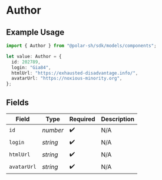 # Author

## Example Usage

```typescript
import { Author } from "@polar-sh/sdk/models/components";

let value: Author = {
  id: 202789,
  login: "Gia84",
  htmlUrl: "https://exhausted-disadvantage.info/",
  avatarUrl: "https://noxious-minority.org",
};
```

## Fields

| Field              | Type               | Required           | Description        |
| ------------------ | ------------------ | ------------------ | ------------------ |
| `id`               | *number*           | :heavy_check_mark: | N/A                |
| `login`            | *string*           | :heavy_check_mark: | N/A                |
| `htmlUrl`          | *string*           | :heavy_check_mark: | N/A                |
| `avatarUrl`        | *string*           | :heavy_check_mark: | N/A                |